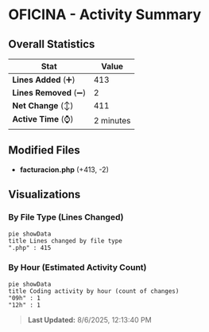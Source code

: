 # OFICINA - Activity Summary 

## Overall Statistics

| Stat                   | Value                                                             |
| ---------------------- | ----------------------------------------------------------------- |
| **Lines Added** (➕)   | 413                                          |
| **Lines Removed** (➖) | 2                                        |
| **Net Change** (↕)    | 411                |
| **Active Time** (⌚)   | 2 minutes |


## Modified Files
- **facturacion.php** (+413, -2)

## Visualizations

### By File Type (Lines Changed)

```mermaid
pie showData
title Lines changed by file type
".php" : 415
```

### By Hour (Estimated Activity Count)

```mermaid
pie showData
title Coding activity by hour (count of changes)
"09h" : 1
"12h" : 1
```


> **Last Updated:** 8/6/2025, 12:13:40 PM